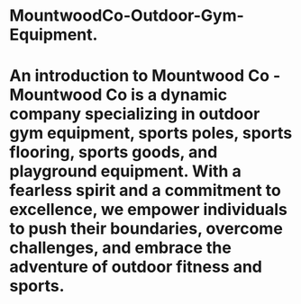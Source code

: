 # MountwoodCo-Outdoor-Gym-Equipment.
# **An introduction to Mountwood Co** - Mountwood Co is a dynamic company specializing in outdoor gym equipment, sports poles, sports flooring, sports goods, and playground equipment. With a fearless spirit and a commitment to excellence, we empower individuals to push their boundaries, overcome challenges, and embrace the adventure of outdoor fitness and sports.
#
